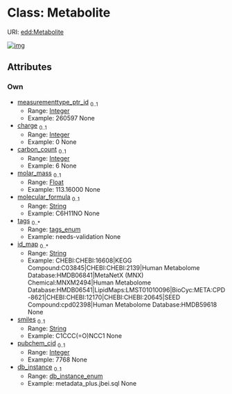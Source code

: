 
# Class: Metabolite



URI: [edd:Metabolite](https://w3id.org/eddMetabolite)


[![img](https://yuml.me/diagram/nofunky;dir:TB/class/[Metabolite&#124;measurementtype_ptr_id:integer%20%3F;charge:integer%20%3F;carbon_count:integer%20%3F;molar_mass:float%20%3F;molecular_formula:string%20%3F;tags:tags_enum%20*;id_map:string%20*;smiles:string%20%3F;pubchem_cid:integer%20%3F;db_instance:db_instance_enum%20%3F])](https://yuml.me/diagram/nofunky;dir:TB/class/[Metabolite&#124;measurementtype_ptr_id:integer%20%3F;charge:integer%20%3F;carbon_count:integer%20%3F;molar_mass:float%20%3F;molecular_formula:string%20%3F;tags:tags_enum%20*;id_map:string%20*;smiles:string%20%3F;pubchem_cid:integer%20%3F;db_instance:db_instance_enum%20%3F])

## Attributes


### Own

 * [measurementtype_ptr_id](measurementtype_ptr_id.md)  <sub>0..1</sub>
     * Range: [Integer](types/Integer.md)
     * Example: 260597 None
 * [charge](charge.md)  <sub>0..1</sub>
     * Range: [Integer](types/Integer.md)
     * Example: 0 None
 * [carbon_count](carbon_count.md)  <sub>0..1</sub>
     * Range: [Integer](types/Integer.md)
     * Example: 6 None
 * [molar_mass](molar_mass.md)  <sub>0..1</sub>
     * Range: [Float](types/Float.md)
     * Example: 113.16000 None
 * [molecular_formula](molecular_formula.md)  <sub>0..1</sub>
     * Range: [String](types/String.md)
     * Example: C6H11NO None
 * [tags](tags.md)  <sub>0..\*</sub>
     * Range: [tags_enum](tags_enum.md)
     * Example: needs-validation None
 * [id_map](id_map.md)  <sub>0..\*</sub>
     * Range: [String](types/String.md)
     * Example: CHEBI:CHEBI:16608|KEGG Compound:C03845|CHEBI:CHEBI:2139|Human Metabolome Database:HMDB06841|MetaNetX (MNX) Chemical:MNXM2494|Human Metabolome Database:HMDB06541|LipidMaps:LMST01010096|BioCyc:META:CPD-8621|CHEBI:CHEBI:12170|CHEBI:CHEBI:20645|SEED Compound:cpd02398|Human Metabolome Database:HMDB59618 None
 * [smiles](smiles.md)  <sub>0..1</sub>
     * Range: [String](types/String.md)
     * Example: C1CCC(=O)NCC1 None
 * [pubchem_cid](pubchem_cid.md)  <sub>0..1</sub>
     * Range: [Integer](types/Integer.md)
     * Example: 7768 None
 * [db_instance](db_instance.md)  <sub>0..1</sub>
     * Range: [db_instance_enum](db_instance_enum.md)
     * Example: metadata_plus.jbei.sql None
